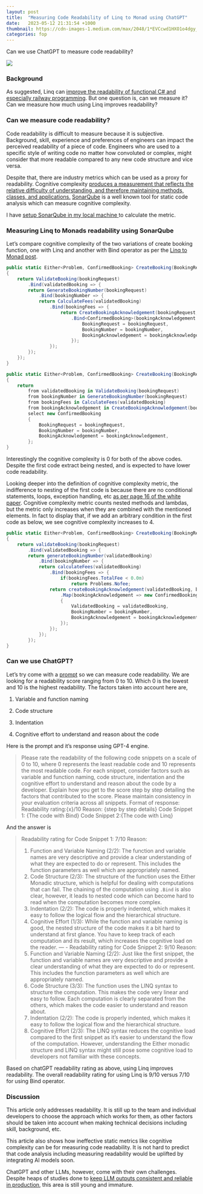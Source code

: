 ```yaml
---
layout: post
title:  "Measuring Code Readability of Linq to Monad using ChatGPT"
date:   2023-05-12 21:31:54 +1000
thumbnail: https://cdn-images-1.medium.com/max/2048/1*EVCcwd1HXO1o4dgy_MqCFA.png
categories: fop
---
```


Can we use ChatGPT to measure code readability?

![](https://cdn-images-1.medium.com/max/2048/1*EVCcwd1HXO1o4dgy_MqCFA.png)

### Background

As suggested, Linq can [improve the readability of functional C# and especially railway programming](https://medium.com/itnext/improving-code-readability-in-functional-c-using-linq-to-monad-d4c73194e9b1). But one question is, can we measure it? Can we measure how much using Linq improves readability?

### Can we measure code readability?

Code readability is difficult to measure because it is subjective. Background, skill, experience and preferences of engineers can impact the perceived readability of a piece of code. Engineers who are used to a specific style of writing code no matter how convoluted or complex, might consider that more readable compared to any new code structure and vice versa.

Despite that, there are industry metrics which can be used as a proxy for readability. Cognitive complexity [produces a measurement that reflects the relative difficulty of understanding, and therefore maintaining methods, classes, and applications.](https://www.sonarsource.com/resources/cognitive-complexity/) [SonarQube](https://docs.sonarqube.org/latest/user-guide/metric-definitions/) is a well known tool for static code analysis which can measure cognitive complexity.

I have [setup SonarQube in my local machine ](https://medium.com/c-sharp-progarmming/run-sonarqube-locally-b8d6613342c8)to calculate the metric.

### Measuring Linq to Monads readability using SonarQube

Let’s compare cognitive complexity of the two variations of create booking function, one with Linq and another with Bind operator as per the [Linq to Monad post](https://itnext.io/improving-code-readability-in-functional-c-using-linq-to-monad-d4c73194e9b1).
```c#
public static Either<Problem, ConfirmedBooking> CreateBooking(BookingRequest bookingRequest)
{
    return ValidateBooking(bookingRequest)
        .Bind(validatedBooking => {
        return GenerateBookingNumber(bookingRequest)
            .Bind(bookingNumber => {
            return CalculateFees(validatedBooking)
                .Bind(bookingFees => {
                    return CreateBookingAcknowledgement(bookingRequest, bookingNumber, bookingFees)
                        .Bind<ConfirmedBooking>(bookingAcknowledgement => new ConfirmedBooking {
                            BookingRequest = bookingRequest,
                            BookingNumber = bookingNumber,
                            BookingAcknowledgement = bookingAcknowledgement,
                        });
                });
        });
    });
}
```
```c#
public static Either<Problem, ConfirmedBooking> CreateBooking(BookingRequest bookingRequest)
{
    return 
        from validatedBooking in ValidateBooking(bookingRequest)
        from bookingNumber in GenerateBookingNumber(bookingRequest)
        from bookingFees in CalculateFees(validatedBooking)
        from bookingAcknowledgement in CreateBookingAcknowledgement(bookingRequest, bookingNumber, bookingFees)
        select new ConfirmedBooking
        {
            BookingRequest = bookingRequest,
            BookingNumber = bookingNumber,
            BookingAcknowledgement = bookingAcknowledgement,
        };
}
```
Interestingly the cognitive complexity is 0 for both of the above codes. Despite the first code extract being nested, and is expected to have lower code readability.

Looking deeper into the definition of cognitive complexity metric, the indifference to nesting of the first code is because there are no conditional statements, loops, exception handling, etc [as per page 16 of the white paper](https://www.sonarsource.com/resources/cognitive-complexity/). Cognitive complexity metric counts nested methods and lambdas, but the metric only increases when they are combined with the mentioned elements. In fact to display that, if we add an arbitrary condition in the first code as below, we see cognitive complexity increases to 4.
```c#
public static Either<Problem, ConfirmedBooking> CreateBooking(BookingRequest bookingRequest)
{
    return validateBooking(bookingRequest)
        .Bind(validatedBooking => {
        return generateBookingNumber(validatedBooking)
            .Bind(bookingNumber => {
            return calculateFees(validatedBooking)
                .Bind(bookingFees => {
                    if(bookingFees.TotalFee < 0.0m)
                        return Problems.Nofee;
                return createBookingAcknowledgement(validatedBooking, bookingNumber, bookingFees)
                    .Map(bookingAcknowledgement => new ConfirmedBooking
                    {
                        ValidatedBooking = validatedBooking,
                        BookingNumber = bookingNumber,
                        BookingAcknowledgement = bookingAcknowledgement,
                    });
                });
            });
        });
}
```
### Can we use ChatGPT?

Let’s try come with a [prompt](https://lilianweng.github.io/posts/2023-03-15-prompt-engineering/) so we can measure code readability. We are looking for a readability score ranging from 0 to 10. Which 0 is the lowest and 10 is the highest readability. The factors taken into account here are,

1. Variable and function naming

1. Code structure

1. Indentation

1. Cognitive effort to understand and reason about the code

Here is the prompt and it’s response using GPT-4 engine.
> Please rate the readability of the following code snippets on a scale of 0 to 10, where 0 represents the least readable code and 10 represents the most readable code. For each snippet, consider factors such as variable and function naming, code structure, indentation and the cognitive effort to understand and reason about the code by a developer. Explain how you get to the score step by step detailing the factors that contributed to the score. Please maintain consistency in your evaluation criteria across all snippets.
> Format of response:
> Readability rating:{x}/10
> Reason: {step by step details}
> Code Snippet 1: {The code with Bind}
> Code Snippet 2:{The code with Linq}

And the answer is
> Readability rating for Code Snippet 1: 7/10
Reason:
> 1. Function and Variable Naming (2/2): The function and variable names are very descriptive and provide a clear understanding of what they are expected to do or represent. This includes the function parameters as well which are appropriately named.
> 2. Code Structure (2/3): The structure of the function uses the Either Monadic structure, which is helpful for dealing with computations that can fail. The chaining of the computation using `.Bind` is also clear, however, it leads to nested code which can become hard to read when the computation becomes more complex.
> 3. Indentation (2/2): The code is properly indented, which makes it easy to follow the logical flow and the hierarchical structure.
> 4. Cognitive Effort (1/3): While the function and variable naming is good, the nested structure of the code makes it a bit hard to understand at first glance. You have to keep track of each computation and its result, which increases the cognitive load on the reader.
> — -
> Readability rating for Code Snippet 2: 9/10
Reason:
> 1. Function and Variable Naming (2/2): Just like the first snippet, the function and variable names are very descriptive and provide a clear understanding of what they are expected to do or represent. This includes the function parameters as well which are appropriately named.
> 2. Code Structure (3/3): The function uses the LINQ syntax to structure the computation. This makes the code very linear and easy to follow. Each computation is clearly separated from the others, which makes the code easier to understand and reason about.
> 3. Indentation (2/2): The code is properly indented, which makes it easy to follow the logical flow and the hierarchical structure.
> 4. Cognitive Effort (2/3): The LINQ syntax reduces the cognitive load compared to the first snippet as it’s easier to understand the flow of the computation. However, understanding the Either monadic structure and LINQ syntax might still pose some cognitive load to developers not familiar with these concepts.

Based on chatGPT readability rating as above, using Linq improves readability. The overall readability rating for using Linq is 9/10 versus 7/10 for using Bind operator.

### Discussion

This article only addresses readability. It is still up to the team and individual developers to choose the approach which works for them, as other factors should be taken into account when making technical decisions including skill, background, etc.

This article also shows how ineffective static metrics like cognitive complexity can be for measuring code readability. It is not hard to predict that code analysis including measuring readability would be uplifted by integrating AI models soon.

ChatGPT and other LLMs, however, come with their own challenges. Despite heaps of studies done to [keep LLM outputs consistent and reliable in production](https://huyenchip.com/2023/04/11/llm-engineering.html), this area is still young and immature.
